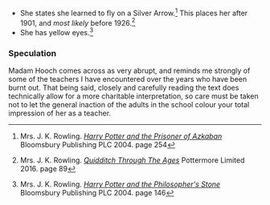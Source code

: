 - She states she learned to fly on a Silver Arrow.[^221108-1] This places her after 1901, and _most likely_ before 1926.[^221108-2]
- She has yellow eyes.[^221108-3]


[^221108-3]: 
    Mrs. J. K. Rowling.
    _[Harry Potter and the Philosopher's Stone](https://www.librarything.com/work/5403381/book/225886281)_
    Bloomsbury Publishing PLC 2004. page 146

[^221108-2]: 
    Mrs. J. K. Rowling.
    _[Quidditch Through The Ages](https://www.librarything.com/work/3196299/book/229019631)_
    Pottermore Limited 2016. page 89

[^221108-1]: 
    Mrs. J. K. Rowling.
    _[Harry Potter and the Prisoner of Azkaban](https://www.librarything.com/work/2742161/book/225886376)_
    Bloomsbury Publishing PLC 2004. page 254

### Speculation

Madam Hooch comes across as very abrupt, and reminds me strongly of some of the
teachers I have encountered over the years who have been burnt out. That being
said, closely and carefully reading the text does technically allow for a more
charitable interpretation, so care must be taken not to let the general
inaction of the adults in the school colour your total impression of her as a
teacher.
